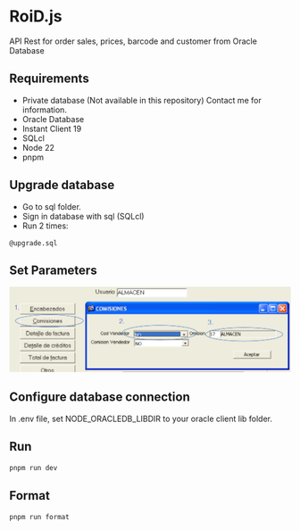# RoiD.js
API Rest for order sales, prices, barcode and customer from Oracle Database 

## Requirements
- Private database (Not available in this repository) Contact me for information.
- Oracle Database
- Instant Client 19
- SQLcl
- Node 22
- pnpm
## Upgrade database
- Go to sql folder.
- Sign in database with sql (SQLcl)
- Run 2 times:
```
@upgrade.sql
```
## Set Parameters
![Compile](doc/images/Set_Seller_Parameter.png)
## Configure database connection
In .env file, set NODE_ORACLEDB_LIBDIR to your oracle client lib folder.
## Run
```
pnpm run dev
```
## Format
```
pnpm run format
```